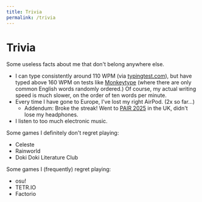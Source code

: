 ```yaml
---
title: Trivia
permalink: /trivia
---
```

# Trivia
Some useless facts about me that don't belong anywhere else. 
- I can type consistently around 110 WPM (via [typingtest.com](https://www.typingtest.com)), but have typed above 160 WPM on tests like [Monkeytype](https://monkeytype.com) (where there are only common English words randomly ordered.) Of course, my actual writing speed is much slower, on the order of ten words per minute.
- Every time I have gone to Europe, I've lost my right AirPod. (2x so far...)
  - Addendum: Broke the streak! Went to [PAIR 2025](https://pair.camp) in the UK, didn't lose my headphones.
- I listen to too much electronic music.

Some games I definitely don't regret playing:
- Celeste
- Rainworld
- Doki Doki Literature Club

Some games I (frequently) regret playing:
- osu!
- TETR.IO
- Factorio
